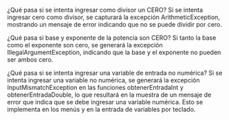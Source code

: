 ¿Qué pasa si se intenta ingresar como divisor un CERO?
Si se intenta ingresar cero como divisor, se capturará la excepción ArithmeticException, mostrando un mensaje de error indicando que no se puede dividir por cero.

¿Qué pasa si base y exponente de la potencia son CERO?
Si tanto la base como el exponente son cero, se generará la excepción IllegalArgumentException, indicando que la base y el exponente no pueden ser ambos cero.

¿Qué pasa si se intenta ingresar una variable de entrada no numérica?
Si se intenta ingresar una variable no numérica, se generará la excepción InputMismatchException en las funciones obtenerEntradaInt y obtenerEntradaDouble, lo que resultará en la muestra de un mensaje de error que indica que se debe ingresar una variable numérica. Esto se implementa en los menús y en la entrada de variables por teclado.
